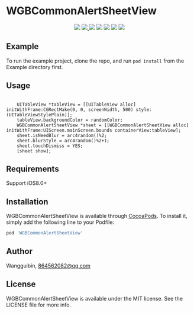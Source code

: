 # WGBCommonAlertSheetView

<p align='center'>
<img src="https://img.shields.io/badge/build-passing-brightgreen.svg">
<a href="https://cocoapods.org/pods/WGBCommonAlertSheetView"> <img src="https://img.shields.io/cocoapods/v/WGBCommonAlertSheetView.svg?style=flat"> </a>
<img src="https://img.shields.io/badge/platform-iOS-ff69b4.svg">
<img src="https://img.shields.io/badge/language-Objective--C-orange.svg">
<a href=""><img src="https://img.shields.io/badge/license-MIT-000000.svg"></a>
<a href="http://wangguibin.github.io"><img src="https://img.shields.io/badge/Blog-CoderWGB-80d4f9.svg?style=flat"></a>
<img src="https://img.shields.io/badge/Used-welcome%20!-brightgreen.svg?colorA=a0cd34">
</p>


## Example

To run the example project, clone the repo, and run `pod install` from the Example directory first.
 
## Usage
 
 ```objc
 
     UITableView *tableView = [[UITableView alloc] initWithFrame:CGRectMake(0, 0, screenWidth, 500) style:(UITableViewStylePlain)];
     tableView.backgroundColor = randomColor;
     WGBCommonAlertSheetView *sheet = [[WGBCommonAlertSheetView alloc] initWithFrame:UIScreen.mainScreen.bounds containerView:tableView];
     sheet.isNeedBlur = arc4random()%2;
     sheet.blurStyle = arc4random()%2+1;
     sheet.touchDismiss = YES;
     [sheet show];
 ```

## Requirements

 Support iOS8.0+

## Installation

WGBCommonAlertSheetView is available through [CocoaPods](https://cocoapods.org). To install
it, simply add the following line to your Podfile:

```ruby
pod 'WGBCommonAlertSheetView'
```

## Author

Wangguibin, 864562082@qq.com

## License

WGBCommonAlertSheetView is available under the MIT license. See the LICENSE file for more info.
